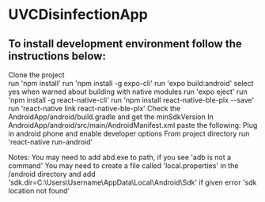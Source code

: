 # UVCDisinfectionApp

## To install development environment follow the instructions below:
Clone the project  
run 'npm install'
run 'npm install -g expo-cli'
run 'expo build:android' select yes when warned about building with native modules
run 'expo eject' 
run 'npm install -g react-native-cli'
run 'npm install react-native-ble-plx --save'
run 'react-native link react-native-ble-plx'
Check the AndroidApp/android/build.gradle and get the minSdkVersion
In AndroidApp/android/src/main/AndroidManifest.xml paste the following:
<uses-permission android:name="android.permission.BLUETOOTH"/>
<uses-permission android:name="android.permission.BLUETOOTH_ADMIN"/>
<uses-permission-sdk-23 android:name="android.permission.ACCESS_COARSE_LOCATION"/>
<uses-sdk android:minSdkVersion="USE MIN SDK VERSION FOUND ABOVE"/>
Plug in android phone and enable developer options
From project directory run 'react-native run-android'

Notes:
You may need to add abd.exe to path, if you see 'adb is not a command'
You may need to create a file called 'local.properties' in the /android directory and add 'sdk.dir=C:\\Users\\Username\\AppData\\Local\\Android\\Sdk' if given error 'sdk location not found'
